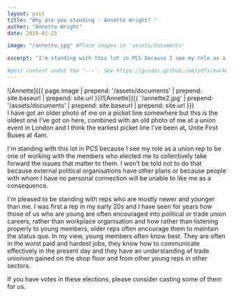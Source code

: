 ```yaml
---
layout: post
title: "Why are you standing - Annette Wright? "
auther: "Annette Wright"
date: 2019-01-25

image: "/annette.jpg" #Place images in 'assets/documents'

excerpt: "I'm standing with this lot in PCS because I see my role as a union rep to be one of working with the members who elected me to collectively take forward the issues that matter to them. I won't be told not to do that because external political organisations have other plans or because people with whom I have no personal connection will be unable to like me as a consequence."

#post content undet the '---'. See https://guides.github.com/pdfs/markdown-cheatsheet-online.pdf for markdown examples. 
---
```

![Annette]({{ page.image | prepend: '/assets/documents' | prepend: site.baseurl | prepend: site.url }})![Annette]({{ '/annette2.jpg' | prepend: '/assets/documents' | prepend: site.baseurl | prepend: site.url }})  
I have got an older photo of me on a picket line somewhere but this is the oldest one I've got on here, combined with an old photo of me at a union event in London and I think the earliest picket line I've been at, Unite First Buses at 4am.

I'm standing with this lot in PCS because I see my role as a union rep to be one of working with the members who elected me to collectively take forward the issues that matter to them. I won't be told not to do that because external political organisations have other plans or because people with whom I have no personal connection will be unable to like me as a consequence. 

I'm pleased to be standing with reps who are mostly newer and younger than me. I was first a rep in my early 20s and I have seen for years how those of us who are young are often encouraged  into political or trade union careers, rather than workplace organisation and how rather than listening properly to young members, older reps often encourage them to maintain the status quo. In my view, young members often know best. They are often in the worst paid and hardest jobs, they know how to communicate effectively in the present day and they have an understanding of trade unionism gained on the shop floor and from other young reps in other sectors. 

If you have votes in these elections, please consider casting some of them for us.
